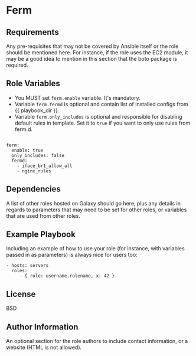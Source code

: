 Ferm
=================

Requirements
------------

Any pre-requisites that may not be covered by Ansible itself or the role should be mentioned here. For instance, if the role uses the EC2 module, it may be a good idea to mention in this section that the boto package is required.

Role Variables
--------------

- You MUST set `ferm.enable` variable. It's mandatory.
- Variable `ferm.fermd` is optional and contain list of installed configs from {{ playbook_dir }}.
- Variable `ferm.only_includes` is optional and  responsible for disabling default rules in template. Set it to `true` if you want to only use rules from ferm.d.

```

ferm:
  enable: true
  only_includes: false
  fermd:
    - iface_br1_allow_all
    - nginx_rules

```

Dependencies
------------

A list of other roles hosted on Galaxy should go here, plus any details in regards to parameters that may need to be set for other roles, or variables that are used from other roles.

Example Playbook
----------------

Including an example of how to use your role (for instance, with variables passed in as parameters) is always nice for users too:

    - hosts: servers
      roles:
         - { role: username.rolename, x: 42 }

License
-------

BSD

Author Information
------------------

An optional section for the role authors to include contact information, or a website (HTML is not allowed).
